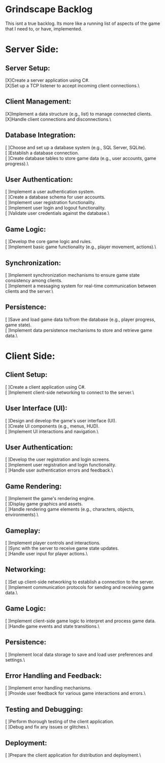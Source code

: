 # Grindscape Backlog
This isnt a true backlog. Its more like a running list of aspects of the game that I need to, or have, implemented.

# Server Side:
## Server Setup:

 [X]Create a server application using C#.\
 [X]Set up a TCP listener to accept incoming client connections.\
## Client Management:

 [X]Implement a data structure (e.g., list) to manage connected clients.\
 [X]Handle client connections and disconnections.\
## Database Integration:

 [ ]Choose and set up a database system (e.g., SQL Server, SQLite).\
 [ ]Establish a database connection.\
 [ ]Create database tables to store game data (e.g., user accounts, game progress).\
## User Authentication:

 [ ]Implement a user authentication system.\
 [ ]Create a database schema for user accounts.\
 [ ]Implement user registration functionality.\
 [ ]Implement user login and logout functionality.\
 [ ]Validate user credentials against the database.\
## Game Logic:

 [ ]Develop the core game logic and rules.\
 [ ]Implement basic game functionality (e.g., player movement, actions).\
## Synchronization:

 [ ]Implement synchronization mechanisms to ensure game state consistency among clients.\
 [ ]Implement a messaging system for real-time communication between clients and the server.\
## Persistence:

 [ ]Save and load game data to/from the database (e.g., player progress, game state).\
 [ ]Implement data persistence mechanisms to store and retrieve game data.\
# Client Side:
## Client Setup:

 [ ]Create a client application using C#.\
 [ ]Implement client-side networking to connect to the server.\
## User Interface (UI):

 [ ]Design and develop the game's user interface (UI).\
 [ ]Create UI components (e.g., menus, HUD).\
 [ ]Implement UI interactions and navigation.\
## User Authentication:

 [ ]Develop the user registration and login screens.\
 [ ]Implement user registration and login functionality.\
 [ ]Handle user authentication errors and feedback.\
## Game Rendering:

 [ ]Implement the game's rendering engine.\
 [ ]Display game graphics and assets.\
 [ ]Handle rendering game elements (e.g., characters, objects, environments).\
## Gameplay:

 [ ]Implement player controls and interactions.\
 [ ]Sync with the server to receive game state updates.\
 [ ]Handle user input for player actions.\
## Networking:

 [ ]Set up client-side networking to establish a connection to the server.\
 [ ]Implement communication protocols for sending and receiving game data.\
## Game Logic:

 [ ]Implement client-side game logic to interpret and process game data.\
 [ ]Handle game events and state transitions.\
## Persistence:

 [ ]Implement local data storage to save and load user preferences and settings.\
## Error Handling and Feedback:

 [ ]Implement error handling mechanisms.\
 [ ]Provide user feedback for various game interactions and errors.\
## Testing and Debugging:

 [ ]Perform thorough testing of the client application.\
 [ ]Debug and fix any issues or glitches.\
## Deployment:

 [ ]Prepare the client application for distribution and deployment.\
